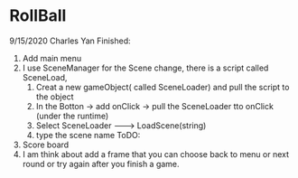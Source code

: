# RollBall

9/15/2020 Charles Yan
Finished:
1. Add main menu
2. I use SceneManager for the Scene change, there is a script called SceneLoad, 
    1) Creat a new gameObject( called SceneLoader) and pull the script to the object
    2) In the Botton -> add onClick -> pull the SceneLoader tto onClick (under the runtime) 
    3) Select  SceneLoader ---> LoadScene(string)
    4) type the scene name
ToDO:
1. Score board
2. I am think about add a frame that you can choose back to menu or next round or try again after you finish a game.
